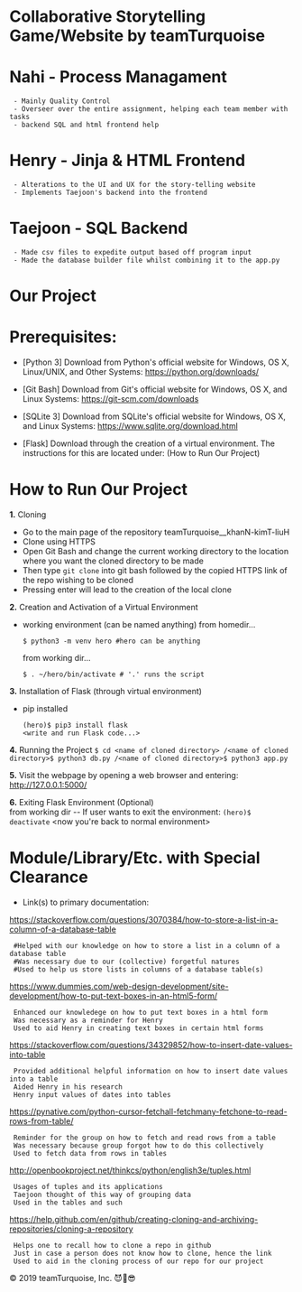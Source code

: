 # Collaborative Storytelling Game/Website by teamTurquoise

# Nahi - Process Managament
     - Mainly Quality Control
     - Overseer over the entire assignment, helping each team member with tasks
     - backend SQL and html frontend help
# Henry - Jinja & HTML Frontend
     - Alterations to the UI and UX for the story-telling website
     - Implements Taejoon's backend into the frontend
# Taejoon - SQL Backend
     - Made csv files to expedite output based off program input
     - Made the database builder file whilst combining it to the app.py
     
# Our Project

# Prerequisites:
  - [Python 3]
    Download from Python's official website for Windows, OS X, Linux/UNIX, and Other Systems: 
    https://python.org/downloads/
    
  - [Git Bash]
    Download from Git's official website for Windows, OS X, and Linux Systems:
    https://git-scm.com/downloads
    
  - [SQLite 3]
    Download from SQLite's official website for Windows, OS X, and Linux Systems:
    https://www.sqlite.org/download.html
  
  - [Flask]
    Download through the creation of a virtual environment. The instructions for this are located under:
    (How to Run Our Project)
    
# How to Run Our Project

 **1.** Cloning
   - Go to the main page of the repository teamTurquoise__khanN-kimT-liuH
   - Clone using HTTPS
   - Open Git Bash and change the current working directory to the location where you want the cloned directory to be made
   - Then type ```git clone``` into git bash followed by the copied HTTPS link of the repo wishing to be cloned
   - Pressing enter will lead to the creation of the local clone
 
 **2.** Creation and Activation of a Virtual Environment
   - working environment (can be named anything)
        from homedir...

      ```
      $ python3 -m venv hero #hero can be anything
      ```
    
        from working dir...
      ```  
      $ . ~/hero/bin/activate # '.' runs the script
      ```  
     
 **3.** Installation of Flask (through virtual environment)
   - pip installed
      ```
      (hero)$ pip3 install flask
      <write and run Flask code...>
      ```
 **4.** Running the Project
      ```
      $ cd <name of cloned directory>
      /<name of cloned directory>$ python3 db.py
      /<name of cloned directory>$ python3 app.py
      ```
      
 **5.** Visit the webpage by opening a web browser and entering:
 http://127.0.0.1:5000/
      
 **6.** Exiting Flask Environment (Optional)   
 from working dir -- If user wants to exit the environment:
      ```
     (hero)$ deactivate
     ```
     <now you're back to normal environment>
      
# Module/Library/Etc. with Special Clearance
  - Link(s) to primary documentation:
  
  https://stackoverflow.com/questions/3070384/how-to-store-a-list-in-a-column-of-a-database-table
    
     #Helped with our knowledge on how to store a list in a column of a database table
     #Was necessary due to our (collective) forgetful natures
     #Used to help us store lists in columns of a database table(s)
     
     
  https://www.dummies.com/web-design-development/site-development/how-to-put-text-boxes-in-an-html5-form/
     
     Enhanced our knowledege on how to put text boxes in a html form
     Was necessary as a reminder for Henry
     Used to aid Henry in creating text boxes in certain html forms
     
  https://stackoverflow.com/questions/34329852/how-to-insert-date-values-into-table
     
     Provided additional helpful information on how to insert date values into a table
     Aided Henry in his research
     Henry input values of dates into tables
     
  https://pynative.com/python-cursor-fetchall-fetchmany-fetchone-to-read-rows-from-table/
     
     Reminder for the group on how to fetch and read rows from a table
     Was necessary because group forgot how to do this collectively
     Used to fetch data from rows in tables
     
  http://openbookproject.net/thinkcs/python/english3e/tuples.html
     
     Usages of tuples and its applications
     Taejoon thought of this way of grouping data
     Used in the tables and such
     
  https://help.github.com/en/github/creating-cloning-and-archiving-repositories/cloning-a-repository
     
     Helps one to recall how to clone a repo in github
     Just in case a person does not know how to clone, hence the link
     Used to aid in the cloning process of our repo for our project
  
  © 2019 teamTurquoise, Inc. 😈🤑😎 

